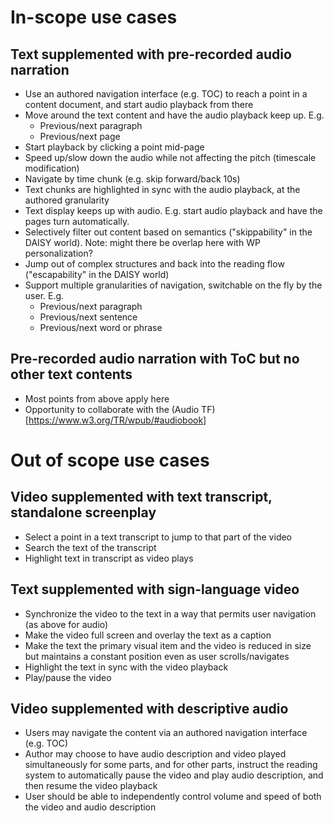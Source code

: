 # In-scope use cases

## Text supplemented with pre-recorded audio narration
* Use an authored navigation interface (e.g. TOC) to reach a point in a content document, and start audio playback from there
* Move around the text content and have the audio playback keep up. E.g.
  * Previous/next paragraph
  * Previous/next page
* Start playback by clicking a point mid-page
* Speed up/slow down the audio while not affecting the pitch (timescale modification)
* Navigate by time chunk (e.g. skip forward/back 10s)
* Text chunks are highlighted in sync with the audio playback, at the authored granularity
* Text display keeps up with audio. E.g. start audio playback and have the pages turn automatically.
* Selectively filter out content based on semantics ("skippability" in the DAISY world). Note: might there be overlap here with WP personalization?
* Jump out of complex structures and back into the reading flow ("escapability" in the DAISY world)
* Support multiple granularities of navigation, switchable on the fly by the user. E.g.
  * Previous/next paragraph
  * Previous/next sentence
  * Previous/next word or phrase

## Pre-recorded audio narration with ToC but no other text contents

* Most points from above apply here
* Opportunity to collaborate with the (Audio TF)[https://www.w3.org/TR/wpub/#audiobook]

# Out of scope use cases

## Video supplemented with text transcript, standalone screenplay
* Select a point in a text transcript to jump to that part of the video
* Search the text of the transcript
* Highlight text in transcript as video plays


## Text supplemented with sign-language video

* Synchronize the video to the text in a way that permits user navigation (as above for audio)
* Make the video full screen and overlay the text as a caption
* Make the text the primary visual item and the video is reduced in size but maintains a constant position even as user scrolls/navigates
* Highlight the text in sync with the video playback
* Play/pause the video

## Video supplemented with descriptive audio

* Users may navigate the content via an authored navigation interface (e.g. TOC)
* Author may choose to have audio description and video played simultaneously for some parts, and for other parts, instruct the reading system to automatically pause the video and play audio description, and then resume the video playback
* User should be able to independently control volume and speed of both the video and audio description
